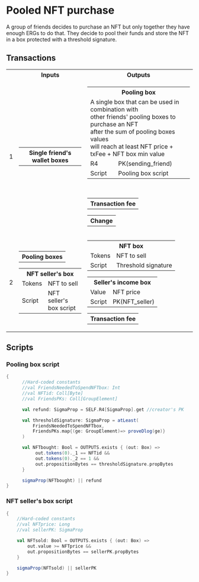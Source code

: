 # Pooled NFT purchase

A group of friends decides to purchase an NFT but only together they have enough ERGs to do that.
They decide to pool their funds and store the NFT in a box protected with a threshold signature.


## Transactions
<table>
<th></th>
<th> Inputs</th>
<th>Outputs</th>
<tr>
   <td>1</td>
   <td>
      <table>
         <th>Single friend's wallet boxes</th>
      </table>
   </td>
   <td>
      <table>
         <th colspan="2">Pooling box</th>
         <tr>
            <td colspan="2">A single box that can be used in combination with </br>other friends' pooling boxes to purchase an NFT</br> after the sum of pooling boxes values </br>will reach at least NFT price + txFee + NFT box min value</td>
         </tr>
         <tr>
            <td>R4</td>
            <td>PK(sending_friend)</td>
         </tr>
         <tr>
            <td>Script </td>
            <td> Pooling box script</td>
         </tr>
      </table>
      </br>
      <table>
         <th>Transaction fee</th>
      </table>
      <table>
         <th>Change</th>
      </table>
</tr>
<tr>
   <td>2</td>
   <td>
      <table>
         <th>Pooling boxes</th>
      </table>
      <table>
         <th colspan="2">NFT seller's box</th>
         <tr>
            <td>Tokens</td>
            <td>NFT to sell</td>
         </tr>
         <tr>
            <td>Script</td>
            <td>NFT seller's box script</td>
         </tr>
      </table>
   </td>
   <td>
      <table>
         <th colspan="2">NFT box</th>
         <tr>
            <td>Tokens</td>
            <td>NFT to sell</td>
         </tr>
         <tr>
            <td>Script</td>
            <td>Threshold signature</td>
         </tr>
      </table>
      <table>
         <th colspan="2">Seller's income box</th>
         <tr>
            <td>Value</td>
            <td>NFT price</td>
         </tr>
         <tr>
            <td>Script</td>
            <td>PK(NFT_seller)</td>
         </tr>
      </table>
      <table>
         <th>Transaction fee</th>
      </table>
	  </tr>
</table>



## Scripts
### Pooling box script
```scala
{
      //Hard-coded constants
      //val FriendsNeededToSpendNFTbox: Int
      //val NFTid: Coll[Byte]
      //val FriendsPKs: Coll[GroupElement]

      val refund: SigmaProp = SELF.R4[SigmaProp].get //creator's PK

      val thresholdSignature: SigmaProp = atLeast(
	      FriendsNeededToSpendNFTbox,
	      FriendsPKs.map{(ge: GroupElement)=> proveDlog(ge)}
      )

      val NFTbought: Bool = OUTPUTS.exists { (out: Box) =>
	       out.tokens(0)._1 == NFTid &&
	       out.tokens(0)._2 == 1 &&
	       out.propositionBytes == thresholdSignature.propBytes
      }

      sigmaProp(NFTbought) || refund
}
```

### NFT seller's box script
```scala
{
	//Hard-coded constants
	//val NFTprice: Long
	//val sellerPK: SigmaProp

	val NFTsold: Bool = OUTPUTS.exists { (out: Box) =>
		out.value >= NFTprice &&
		out.propositionBytes == sellerPK.propBytes
	}

	sigmaProp(NFTsold) || sellerPK
}
```
